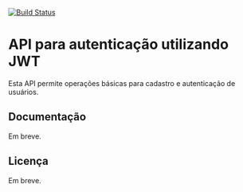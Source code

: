 [![Build Status](https://travis-ci.org/jovanibrasil/auth-api.svg?branch=develop)](https://travis-ci.org/jovanibrasil/auth-api)

# API para autenticação utilizando JWT

Esta API permite operações básicas para cadastro e autenticação de usuários.

## Documentação

Em breve.

## Licença

Em breve. 




